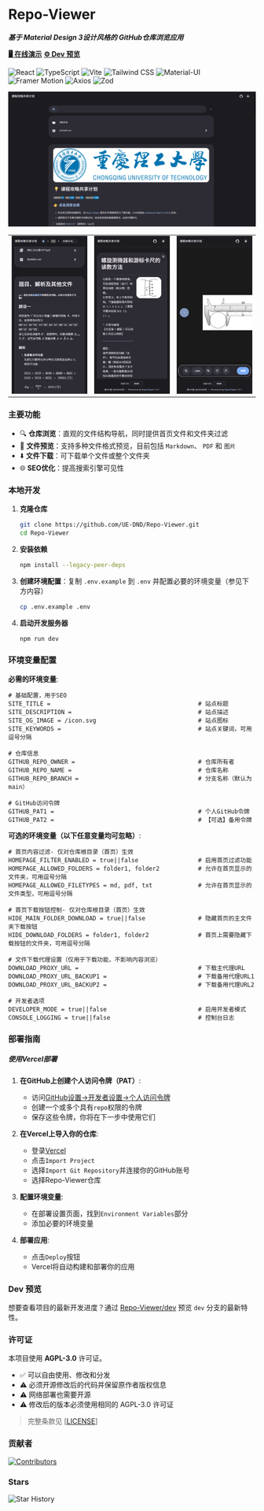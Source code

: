 # Repo-Viewer

***基于 Material Design 3设计风格的 GitHub仓库浏览应用***

[**🖥️ 在线演示**](https://repoviewer.uednd.top)
[**⚙️ Dev 预览**](https://repoviewer-dev.uednd.top)

![React](https://img.shields.io/badge/React-19.1.0-61DAFB?style=for-the-badge&logo=react&logoColor=white)
![TypeScript](https://img.shields.io/badge/TypeScript-5.8.3-3178C6?style=for-the-badge&logo=typescript&logoColor=white)
![Vite](https://img.shields.io/badge/Vite-7.1.19-646CFF?style=for-the-badge&logo=vite&logoColor=white)
![Tailwind CSS](https://img.shields.io/badge/Tailwind_CSS-3.4.17-06B6D4?style=for-the-badge&logo=tailwindcss&logoColor=white)
![Material-UI](https://img.shields.io/badge/Material--UI-7.0.2-007FFF?style=for-the-badge&logo=mui&logoColor=white)
![Framer Motion](https://img.shields.io/badge/Framer_Motion-12.14.0-0055FF?style=for-the-badge&logo=framer&logoColor=white)
![Axios](https://img.shields.io/badge/Axios-1.9.0-5A29E4?style=for-the-badge&logo=axios&logoColor=white)
![Zod](https://img.shields.io/badge/Zod-4.1.9-3E67B1?style=for-the-badge&logo=zod&logoColor=white)

![Preview Dark](docs/image/dark.png)

<table>
  <tr>
    <td><img alt="" src="docs/image/phone_1.png"></td>
    <td><img alt="" src="docs/image/phone_2.png"></td>
    <td><img alt="" src="docs/image/phone_3.png"></td>
  <tr>
</table>

### 主要功能

- 🔍 **仓库浏览**：直观的文件结构导航，同时提供首页文件和文件夹过滤
- 📄 **文件预览**：支持多种文件格式预览，目前包括 `Markdown`、 `PDF` 和 `图片`
- ⬇️ **文件下载**：可下载单个文件或整个文件夹
- 🌐 **SEO优化**：提高搜索引擎可见性

### 本地开发

1. **克隆仓库**

    ```bash
    git clone https://github.com/UE-DND/Repo-Viewer.git
    cd Repo-Viewer
    ```

2. **安装依赖**

    ```bash
   npm install --legacy-peer-deps
   ```

3. **创建环境配置**：复制 `.env.example` 到 `.env` 并配置必要的环境变量（参见下方内容）

   ```bash
   cp .env.example .env
   ```

4. **启动开发服务器**

   ```bash
   npm run dev
   ```

### 环境变量配置

**必需的环境变量**:

```env
# 基础配置，用于SEO
SITE_TITLE =                                          # 站点标题
SITE_DESCRIPTION =                                    # 站点描述
SITE_OG_IMAGE = /icon.svg                             # 站点图标
SITE_KEYWORDS =                                       # 站点关键词，可用逗号分隔

# 仓库信息
GITHUB_REPO_OWNER =                                   # 仓库所有者
GITHUB_REPO_NAME =                                    # 仓库名称
GITHUB_REPO_BRANCH =                                  # 分支名称（默认为main）

# GitHub访问令牌
GITHUB_PAT1 =                                         # 个人GitHub令牌
GITHUB_PAT2 =                                         # 【可选】备用令牌
```

**可选的环境变量（以下任意变量均可忽略）**:

```env
# 首页内容过滤- 仅对仓库根目录（首页）生效
HOMEPAGE_FILTER_ENABLED = true||false                 # 启用首页过滤功能
HOMEPAGE_ALLOWED_FOLDERS = folder1, folder2           # 允许在首页显示的文件夹，可用逗号分隔
HOMEPAGE_ALLOWED_FILETYPES = md, pdf, txt             # 允许在首页显示的文件类型，可用逗号分隔

# 首页下载按钮控制- 仅对仓库根目录（首页）生效
HIDE_MAIN_FOLDER_DOWNLOAD = true||false               # 隐藏首页的主文件夹下载按钮
HIDE_DOWNLOAD_FOLDERS = folder1, folder2              # 首页上需要隐藏下载按钮的文件夹，可用逗号分隔

# 文件下载代理设置（仅用于下载功能，不影响内容浏览）
DOWNLOAD_PROXY_URL =                                  # 下载主代理URL
DOWNLOAD_PROXY_URL_BACKUP1 =                          # 下载备用代理URL1
DOWNLOAD_PROXY_URL_BACKUP2 =                          # 下载备用代理URL2

# 开发者选项
DEVELOPER_MODE = true||false                          # 启用开发者模式
CONSOLE_LOGGING = true||false                         # 控制台日志
```

### 部署指南

##### 使用Vercel部署

1. **在GitHub上创建个人访问令牌（PAT）**:
   - 访问[GitHub设置→开发者设置→个人访问令牌](https://github.com/settings/tokens)
   - 创建一个或多个具有`repo`权限的令牌
   - 保存这些令牌，你将在下一步中使用它们

2. **在Vercel上导入你的仓库**:
   - 登录[Vercel](https://vercel.com)
   - 点击`Import Project`
   - 选择`Import Git Repository`并连接你的GitHub账号
   - 选择Repo-Viewer仓库

3. **配置环境变量**:
   - 在部署设置页面，找到`Environment Variables`部分
   - 添加必要的环境变量

4. **部署应用**:
   - 点击`Deploy`按钮
   - Vercel将自动构建和部署你的应用

### Dev 预览

想要查看项目的最新开发进度？通过 [Repo-Viewer/dev](https://repoviewer-dev.uednd.top) 预览 `dev` 分支的最新特性。

### 许可证

本项目使用 **AGPL-3.0** 许可证。

- ✅ 可以自由使用、修改和分发
- ⚠️ 必须开源修改后的代码并保留原作者版权信息
- ⚠️ 网络部署也需要开源
- ⚠️ 修改后的版本必须使用相同的 AGPL-3.0 许可证

> 完整条款见 [[LICENSE](LICENSE)]

### 贡献者

[![Contributors](https://contrib.rocks/image?repo=UE-DND/Repo-Viewer)](https://github.com/UE-DND/Repo-Viewer/graphs/contributors)

### Stars

![Star History](https://api.star-history.com/svg?repos=UE-DND/Repo-Viewer&type=Date)
